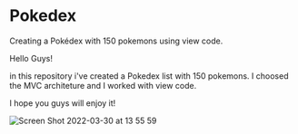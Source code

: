 # Pokedex
Creating a Pokédex with 150 pokemons using view code.

Hello Guys!

in this repository i've created a Pokedex list with 150 pokemons. I choosed the MVC architeture and I worked with view code. 

I hope you guys will enjoy it!


![Screen Shot 2022-03-30 at 13 55 59](https://user-images.githubusercontent.com/89821794/160890312-9f81eca0-b67f-4a0c-ba87-0e67507c2337.png)
